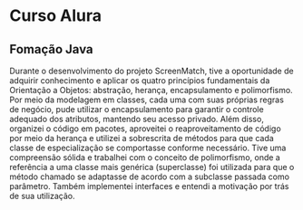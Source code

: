 # Curso Alura
## Fomação Java

Durante o desenvolvimento do projeto ScreenMatch, tive a oportunidade de adquirir conhecimento e aplicar os quatro princípios fundamentais da Orientação a Objetos: abstração, herança, encapsulamento e polimorfismo. Por meio da modelagem em classes, cada uma com suas próprias regras de negócio, pude utilizar o encapsulamento para garantir o controle adequado dos atributos, mantendo seu acesso privado. Além disso, organizei o código em pacotes, aproveitei o reaproveitamento de código por meio da herança e utilizei a sobrescrita de métodos para que cada classe de especialização se comportasse conforme necessário. Tive uma compreensão sólida e trabalhei com o conceito de polimorfismo, onde a referência a uma classe mais genérica (superclasse) foi utilizada para que o método chamado se adaptasse de acordo com a subclasse passada como parâmetro. Também implementei interfaces e entendi a motivação por trás de sua utilização.
